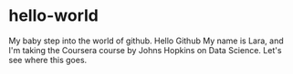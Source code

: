 # hello-world
My baby step into the world of github. Hello Github
My name is Lara, and I'm taking the Coursera course by Johns Hopkins on Data Science. 
Let's see where this goes. 
